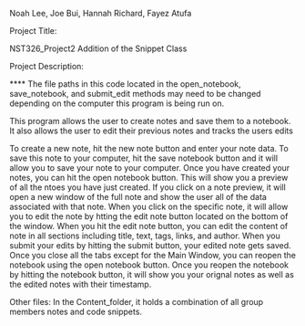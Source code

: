 Noah Lee, Joe Bui, Hannah Richard, Fayez Atufa

Project Title:

NST326_Project2
Addition of the Snippet Class

Project Description:

**** The file paths in this code located in the open_notebook, save_notebook, and submit_edit methods may need to be changed depending on the computer this program is being run on.

This program allows the user to create notes and save them to a notebook. 
It also allows the user to edit their previous notes and tracks the users edits

To create a new note, hit the new note button and enter your note data.
To save this note to your computer, hit the save notebook button and it will allow you to save your note to your computer.
Once you have created your notes, you can hit the open notebook button.
This will show you a preview of all the ntoes you have just created.
If you click on a note preview, it will open a new window of the full note and show the user all of the data associated with that note.
When you click on the specific note, it will allow you to edit the note by htting the edit note button located on the bottom of the window.
When you hit the edit note button, you can edit the content of note in all sections including title, text, tags, links, and author.
When you submit your edits by hitting the submit button, your edited note gets saved.
Once you close all the tabs except for the Main Window, you can reopen the notebook using the open notebook button.
Once you reopen the notebook by hitting the notebook button, it will show you your orignal notes as well as the edited notes with their timestamp.

Other files:
In the Content_folder, it holds a combination of all group members notes and code snippets.


